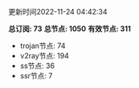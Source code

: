 更新时间2022-11-24 04:42:34

**总订阅: 73**
**总节点: 1050**
**有效节点: 311**
- trojan节点: 74
- v2ray节点: 194
- ss节点: 36
- ssr节点: 7
